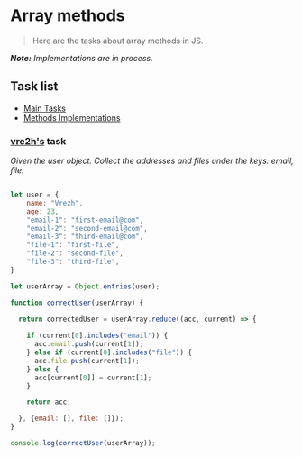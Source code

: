 # Array methods

> Here are the tasks about array methods in JS.  

_**Note:** Implementations are in process._

## Task list

- [Main Tasks](https://github.com/Vahan11/first_repo/tree/main/lesson-10-11-05-2021/main-tasks)
- [Methods Implementations](https://github.com/Vahan11/first_repo/tree/main/lesson-10-11-05-2021/implementations)

### [vre2h's](https://github.com/vre2h) task

_Given the user object. Collect the addresses and files under the keys: email, file._

```Javascript

let user = {
    name: "Vrezh",
    age: 23,
    "email-1": "first-email@com",
    "email-2": "second-email@com",
    "email-3": "third-email@com",
    "file-1": "first-file",
    "file-2": "second-file",
    "file-3": "third-file",
}

let userArray = Object.entries(user);

function correctUser(userArray) {

  return correctedUser = userArray.reduce((acc, current) => {
    
    if (current[0].includes("email")) {
      acc.email.push(current[1]); 
    } else if (current[0].includes("file")) {
      acc.file.push(current[1]); 
    } else {
      acc[current[0]] = current[1];
    }

    return acc;

  }, {email: [], file: []});
}

console.log(correctUser(userArray));

```